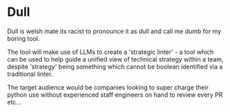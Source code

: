 # Dull

Dull is welsh mate its racist to pronounce it as dull and call me dumb for my boring tool.

The tool will make use of LLMs to create a 'strategic linter' - a tool which can be used to help guide a unified view of technical strategy within a team, despite 'strategy' being something which cannot be boolean identified via a traditional linter.

The target audience would be companies looking to super charge their python use without experienced staff engineers on hand to review every PR etc...

